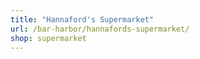 ```yaml
---
title: "Hannaford's Supermarket"
url: /bar-harbor/hannafords-supermarket/
shop: supermarket
---
```

